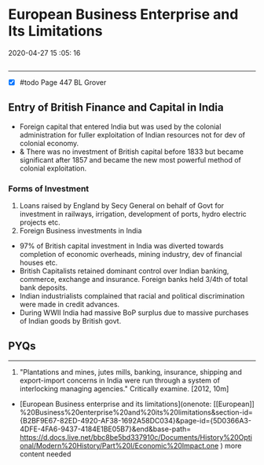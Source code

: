 # European Business Enterprise and Its Limitations

2020-04-27 15 :05: 16

```toc
```            

---

- [x] #todo Page 447 BL Grover

## Entry of British Finance and Capital in India

- Foreign capital that entered India but was used by the colonial administration for fuller exploitation of Indian resources not for dev of colonial economy.
- & There was no investment of British capital before 1833 but became significant after 1857 and became the new most powerful method of colonial exploitation.

### Forms of Investment

1. Loans raised by England by Secy General on behalf of Govt for investment in railways, irrigation, development of ports, hydro electric projects etc.
2. Foreign Business investments in India
- 97% of British capital investment in India was diverted towards completion of economic overheads, mining industry, dev of financial houses etc.
- British Capitalists retained dominant control over Indian banking, commerce, exchange and insurance. Foreign banks held 3/4th of total bank deposits.
- Indian industrialists complained that racial and political discrimination were made in credit advances.
- During WWII India had massive BoP surplus due to massive purchases of Indian goods by British govt.

## PYQs

---

1. "Plantations and mines, jutes mills, banking, insurance, shipping and export-import concerns in India were run through a system of interlocking managing agencies." Critically examine. [2012, 10m]
- [European Business enterprise and its limitations](onenote: [[European]] %20Business%20enterprise%20and%20its%20limitations&section-id={B2BF9E67-82ED-4920-AF38-1692A58DC034}&page-id={5D0366A3-4DFE-4FA6-9437-4184E1BE05B7}&end&base-path= https://d.docs.live.net/bbc8be5bd337910c/Documents/History%20Optional/Modern%20History/Part%20I/Economic%20Impact.one ) more content needed

